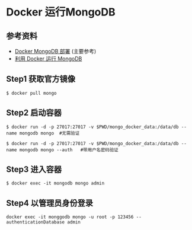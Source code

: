 # Docker 运行MongoDB

## 参考资料
- [Docker MongoDB 部署](https://www.jianshu.com/p/6fdb2bcb4b43) (主要参考)
- [利用 Docker 运行 MongoDB](https://brickyang.github.io/2017/03/15/%E5%88%A9%E7%94%A8-Docker-%E8%BF%90%E8%A1%8C-MongoDB/)

## Step1 获取官方镜像

```shell
$ docker pull mongo
```

## Step2 启动容器
```shell
$ docker run -d -p 27017:27017 -v $PWD/mongo_docker_data:/data/db --name mongodb mongo  #无需验证
	
$ docker run -d -p 27017:27017 -v $PWD/mongo_docker_data:/data/db --name mongodb mongo --auth   #带用户名密码验证
```

## Step3 进入容器
```shell
$ docker exec -it mongodb mongo admin
```

## Step4 以管理员身份登录
```shell
docker exec -it monggodb mongo -u root -p 123456 --authenticationDatabase admin
```